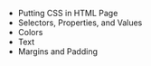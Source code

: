 * Putting CSS in HTML Page
* Selectors, Properties, and Values
* Colors
* Text
* Margins and Padding

